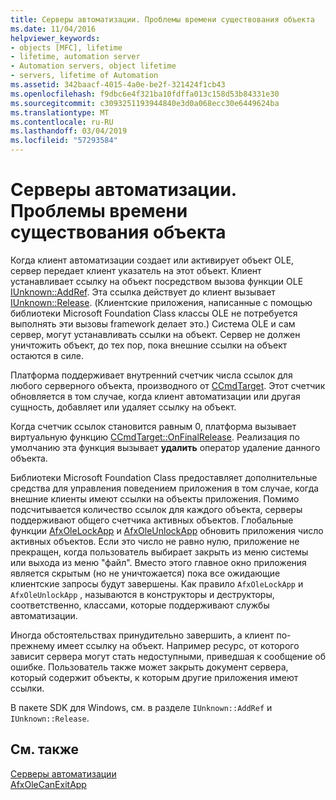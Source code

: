 ```yaml
---
title: Серверы автоматизации. Проблемы времени существования объекта
ms.date: 11/04/2016
helpviewer_keywords:
- objects [MFC], lifetime
- lifetime, automation server
- Automation servers, object lifetime
- servers, lifetime of Automation
ms.assetid: 342baacf-4015-4a0e-be2f-321424f1cb43
ms.openlocfilehash: f9dbc6e4f321ba10fdffa013c158d53b84331e30
ms.sourcegitcommit: c3093251193944840e3d0a068ecc30e6449624ba
ms.translationtype: MT
ms.contentlocale: ru-RU
ms.lasthandoff: 03/04/2019
ms.locfileid: "57293584"
---
```

# <a name="automation-servers-object-lifetime-issues"></a>Серверы автоматизации. Проблемы времени существования объекта

Когда клиент автоматизации создает или активирует объект OLE, сервер передает клиент указатель на этот объект. Клиент устанавливает ссылку на объект посредством вызова функции OLE [IUnknown::AddRef](/windows/desktop/api/unknwn/nf-unknwn-iunknown-addref). Эта ссылка действует до клиент вызывает [IUnknown::Release](/windows/desktop/api/unknwn/nf-unknwn-iunknown-release). (Клиентские приложения, написанные с помощью библиотеки Microsoft Foundation Class классы OLE не потребуется выполнять эти вызовы framework делает это.) Система OLE и сам сервер, могут устанавливать ссылки на объект. Сервер не должен уничтожить объект, до тех пор, пока внешние ссылки на объект остаются в силе.

Платформа поддерживает внутренний счетчик числа ссылок для любого серверного объекта, производного от [CCmdTarget](../mfc/reference/ccmdtarget-class.md). Этот счетчик обновляется в том случае, когда клиент автоматизации или другая сущность, добавляет или удаляет ссылку на объект.

Когда счетчик ссылок становится равным 0, платформа вызывает виртуальную функцию [CCmdTarget::OnFinalRelease](../mfc/reference/ccmdtarget-class.md#onfinalrelease). Реализация по умолчанию эта функция вызывает **удалить** оператор удаление данного объекта.

Библиотеки Microsoft Foundation Class предоставляет дополнительные средства для управления поведением приложения в том случае, когда внешние клиенты имеют ссылки на объекты приложения. Помимо подсчитывается количество ссылок для каждого объекта, серверы поддерживают общего счетчика активных объектов. Глобальные функции [AfxOleLockApp](../mfc/reference/application-control.md#afxolelockapp) и [AfxOleUnlockApp](../mfc/reference/application-control.md#afxoleunlockapp) обновить приложения число активных объектов. Если это число не равно нулю, приложение не прекращен, когда пользователь выбирает закрыть из меню системы или выхода из меню "файл". Вместо этого главное окно приложения является скрытым (но не уничтожается) пока все ожидающие клиентские запросы будут завершены. Как правило `AfxOleLockApp` и `AfxOleUnlockApp` , называются в конструкторы и деструкторы, соответственно, классами, которые поддерживают службы автоматизации.

Иногда обстоятельствах принудительно завершить, а клиент по-прежнему имеет ссылку на объект. Например ресурс, от которого зависит сервера могут стать недоступными, приведшая к сообщение об ошибке. Пользователь также может закрыть документ сервера, который содержит объекты, к которым другие приложения имеют ссылки.

В пакете SDK для Windows, см. в разделе `IUnknown::AddRef` и `IUnknown::Release`.

## <a name="see-also"></a>См. также

[Серверы автоматизации](../mfc/automation-servers.md)<br/>
[AfxOleCanExitApp](../mfc/reference/application-control.md#afxolecanexitapp)
